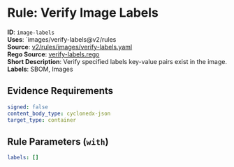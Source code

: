 # Rule: Verify Image Labels

**ID**: `image-labels`  
**Uses**: `images/verify-labels@v2/rules  
**Source**: [v2/rules/images/verify-labels.yaml](https://github.com/scribe-public/sample-policies/v2/rules/images/verify-labels.yaml)  
**Rego Source**: [verify-labels.rego](https://github.com/scribe-public/sample-policies/v2/rules/images/verify-labels.rego)  
**Short Description**: Verify specified labels key-value pairs exist in the image.  
**Labels**: SBOM, Images

## Evidence Requirements

```yaml
signed: false
content_body_type: cyclonedx-json
target_type: container
```
## Rule Parameters (`with`)

```yaml
labels: []
```
